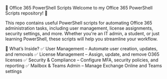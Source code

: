 📂 Office 365 PowerShell Scripts
Welcome to my Office 365 PowerShell Scripts repository! 🚀

This repo contains useful PowerShell scripts for automating Office 365 administration tasks, including user management, license assignments, security settings, and more. Whether you're an IT admin, a student, or just learning PowerShell, these scripts will help you streamline your workflow.

📌 What’s Inside?
✅ User Management – Automate user creation, updates, and removals
✅ License Management – Assign, update, and remove O365 licenses
✅ Security & Compliance – Configure MFA, security policies, and reporting
✅ Mailbox & Teams Admin – Manage Exchange Online and Teams settings
